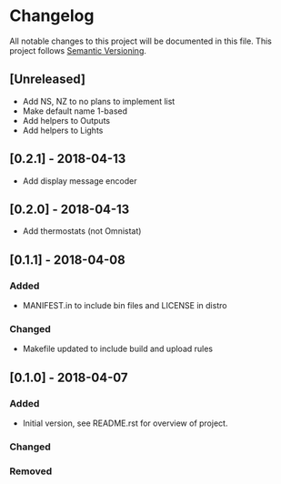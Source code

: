 # Changelog
All notable changes to this project will be documented in this file.
This project follows [Semantic Versioning](https://semver.org/).

## [Unreleased]
- Add NS, NZ to no plans to implement list
- Make default name 1-based
- Add helpers to Outputs
- Add helpers to Lights

## [0.2.1] - 2018-04-13
- Add display message encoder

## [0.2.0] - 2018-04-13
- Add thermostats (not Omnistat)

## [0.1.1] - 2018-04-08
### Added
- MANIFEST.in to include bin files and LICENSE in distro

### Changed
- Makefile updated to include build and upload rules

## [0.1.0] - 2018-04-07
### Added
- Initial version, see README.rst for overview of project.

### Changed

### Removed
